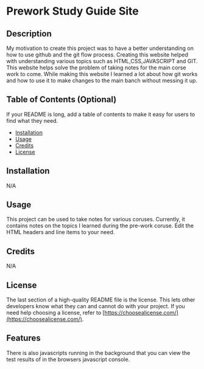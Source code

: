# Prework Study Guide Site

## Description
My motivation to create this project was to have a better understanding on how to use github and the git flow process. Creating this website helped with understanding various topics such as HTML,CSS,JAVASCRIPT and GIT. This website helps solve the problem of taking notes for the main corse work to come. While making this website I learned a lot about how git works and how to use it to make changes to the main banch without messing it up.

## Table of Contents (Optional)

If your README is long, add a table of contents to make it easy for users to find what they need.

- [Installation](#installation)
- [Usage](#usage)
- [Credits](#credits)
- [License](#license)

## Installation

N/A

## Usage

This project can be used to take notes for various coruses. Currently, it contains notes on the topics I learned during the pre-work coruse. Edit the HTML headers and line items to your need.

## Credits

N/A

## License

The last section of a high-quality README file is the license. This lets other developers know what they can and cannot do with your project. If you need help choosing a license, refer to [https://choosealicense.com/](https://choosealicense.com/).

## Features

There is also javascripts running in the background that you can view the test results of in the browsers javascript console.